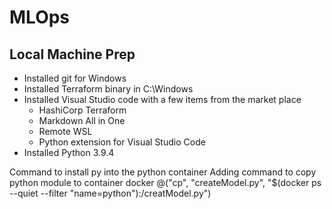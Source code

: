# MLOps

## Local Machine Prep
- Installed git for Windows
- Installed Terraform binary in C:\Windows
- Installed Visual Studio code with a few items from the market place
    - HashiCorp Terraform
    - Markdown All in One
    - Remote WSL
    - Python extension for Visual Studio Code
- Installed Python 3.9.4

Command to install py into the python container
Adding command to copy python module to container
docker @("cp", "createModel.py", "$(docker ps --quiet --filter "name=python"):/creatModel.py")   
